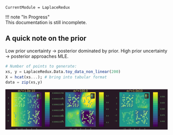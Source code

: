 
``` @meta
CurrentModule = LaplaceRedux
```

!!! note "In Progress"  
    This documentation is still incomplete.

## A quick note on the prior

Low prior uncertainty → posterior dominated by prior. High prior uncertainty → posterior approaches MLE.

``` julia
# Number of points to generate:
xs, y = LaplaceRedux.Data.toy_data_non_linear(200)
X = hcat(xs...); # bring into tabular format
data = zip(xs,y)
```

![](prior_files/figure-commonmark/cell-4-output-1.svg)
